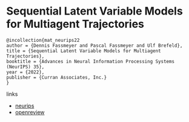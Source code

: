 # Sequential Latent Variable Models for Multiagent Trajectories

```
@incollection{mat_neurips22
author = {Dennis Fassmeyer and Pascal Fassmeyer and Ulf Brefeld},
title = {Sequential Latent Variable Models for Multiagent Trajectories},
booktitle = {Advances in Neural Information Processing Systems (NeurIPS) 35},
year = {2022},
publisher = {Curran Associates, Inc.}
}
```

links
- [neurips](https://nips.cc/Conferences/2022/Schedule?showEvent=54256)
- [openreview](https://openreview.net/forum?id=KpuObEWvvOX)
